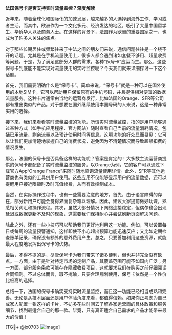 **法国保号卡是否支持实时流量监控？深度解读**

近年来，随着全球化和国际化的加速发展，越来越多的人选择到海外工作、学习或者生活。而其中，欧洲作为一个文化多元、经济发达的地区，吸引了大量中国留学生、华侨华人以及商务人士。在这样的背景下，法国作为欧洲的重要国家之一，也成为了许多人关注的焦点。

对于那些长期居住或频繁往来于中法之间的朋友们来说，通信问题往往是一个绕不开的话题。尤其是在手机流量使用上，很多人都会遇到诸如套餐不够用、超量收费等问题。于是，为了满足这部分人群的需求，各种“保号卡”应运而生。那么，这些保号卡到底能不能实现对流量使用的实时监控呢？今天我们就来详细探讨一下这个话题。

首先，我们需要明确什么是“保号卡”。简单来说，“保号卡”就是一种可以在国外使用的本地SIM卡，它可以帮助用户保留原有的手机号码，并且提供相对便宜的数据流量服务。这种卡片通常由当地的运营商发行，比如法国的Orange、SFR等公司都有推出类似的产品。对于想要在国外继续使用本国号码的人来说，这是一种非常实用的选择。

接下来，我们来看看实时流量监控的功能。所谓实时流量监控，指的是用户能够通过某种方式（如手机应用程序、官方网站）随时查看自己当前的流量消耗情况，包括已用流量、剩余流量以及预计使用时间等信息。这项功能的好处显而易见：它可以让我们更加清楚地掌握自己的消费状况，避免因为不清楚情况而导致超额扣费的情况发生。

那么，法国的保号卡是否具备这样的功能呢？答案是肯定的！大多数主流运营商提供的保号卡都配备了实时流量监控的服务。以Orange为例，它的客户可以通过下载官方App“Orange France”来随时随地查询流量使用详情。此外，SFR等其他运营商也有类似的工具供用户使用。这些应用不仅能够显示用户的流量数据，还可以提醒用户接近限额时及时充值续费，从而有效控制成本。

当然，在实际操作过程中，也有一些需要注意的地方。首先，由于语言障碍的存在，部分新用户可能会觉得界面复杂难以理解。因此，建议大家提前做好功课，熟悉相关词汇和操作流程。其次，虽然大部分情况下网络连接稳定，但偶尔也会出现延迟或数据更新不及时的现象，这需要我们保持耐心并尝试刷新页面解决问题。

除此之外，还有一些小技巧可以帮助我们更好地利用这一功能。例如，可以设置每日或每周的流量预警通知，这样即使不小心超出预算也能迅速反应；又比如定期检查账单记录，确保没有额外的意外费用产生。总之，只要善加利用这些资源，就能最大程度地发挥出保号卡的优势。

最后，不得不提的是，尽管保号卡为我们带来了诸多便利，但也并非完全没有缺点。一方面，由于是针对特定市场的定制产品，其覆盖范围可能不如国内广泛；另一方面，部分服务条款可能存在隐藏收费项目，这就要求我们在购买之前仔细阅读合同细则。不过总体而言，瑕不掩瑜，只要合理规划使用，保号卡依然是一个性价比极高的选择。

总结一下，法国的保号卡确实支持实时流量监控，而且这一功能已经相当成熟和完善。无论是从技术层面还是用户体验角度来看，都值得信赖。如果你正考虑为自己或家人配置一张这样的卡片，不妨多花些时间去了解各家运营商的具体政策和服务细节，找到最适合自己的那一款。毕竟，只有真正适合自己需求的产品才能带来最大的价值！

[TG💪+ @jx0703 ![Image](https://github.com/user-attachments/assets/dbca1d08-cadb-493c-b0ec-ad6f7a83f270)]